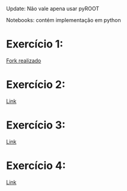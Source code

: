 Update:
Não vale apena usar pyROOT


Notebooks: contém implementação em python


# Exercício 1:

[Fork realizado](https://github.com/ms-cmy/web-project-uerj)

# Exercício 2:

[Link](aula_2_exercicios/exercicio.ipynb)

# Exercício 3:

[Link](aula_3_exercicios/exercicios.ipynb)

# Exercício 4:

[Link](aula_4_exercicios/exercicios.ipynb)

